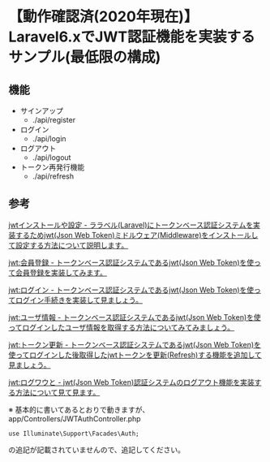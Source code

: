 # 【動作確認済(2020年現在)】Laravel6.xでJWT認証機能を実装するサンプル(最低限の構成)

## 機能
- サインアップ
  - ./api/register
- ログイン
  - ./api/login
- ログアウト
  - ./api/logout
- トークン再発行機能
  - ./api/refresh

## 参考
[jwtインストールや設定 \- ララベル\(Laravel\)にトークンベース認証システムを実装するためjwt\(Json Web Token\)ミドルウェア\(Middleware\)をインストールして設定する方法について説明します。](https://dev-yakuza.github.io/laravel/jwt/)

[jwt:会員登録 \- トークンベース認証システムであるjwt\(Json Web Token\)を使って会員登録を実装してみます。](https://dev-yakuza.github.io/laravel/jwt-signup/)

[jwt:ログイン \- トークンベース認証システムであるjwt\(Json Web Token\)を使ってログイン手続きを実装して見ましょう。](https://dev-yakuza.github.io/laravel/jwt-signin/)

[jwt:ユーザ情報 \- トークンベース認証システムであるjwt\(Json Web Token\)を使ってログインしたユーザ情報を取得する方法についてみてみましょう。](https://dev-yakuza.github.io/laravel/jwt-user-info/)

[jwt:トークン更新 \- トークンベース認証システムであるjwt\(Json Web Token\)を使ってログインした後取得したjwtトークンを更新\(Refresh\)する機能を追加して見ましょう。](https://dev-yakuza.github.io/laravel/jwt-refresh-token/)

[jwt:ログワウと \- jwt\(Json Web Token\)認証システムのログアウト機能を実装する方法について見て見ます。](https://dev-yakuza.github.io/laravel/jwt-logout/)

※ 基本的に書いてあるとおりで動きますが、
app/Controllers/JWTAuthController.php
```
use Illuminate\Support\Facades\Auth;
```
の追記が記載されていませんので、追記してください。
